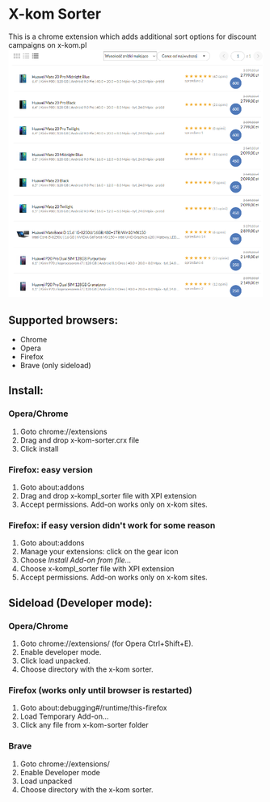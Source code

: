 # X-kom Sorter
This is a chrome extension which adds additional sort options for discount campaigns on x-kom.pl
![screen](https://github.com/dave94/x-kom-sorter/blob/master/screen.png)

## Supported browsers:
- Chrome
- Opera
- Firefox
- Brave (only sideload)

## Install:
### Opera/Chrome
1. Goto chrome://extensions
2. Drag and drop x-kom-sorter.crx file
3. Click install

### Firefox: easy version
1. Goto about:addons
2. Drag and drop x-kompl_sorter file with XPI extension
3. Accept permissions. Add-on works only on x-kom sites.

### Firefox: if easy version didn't work for some reason
1. Goto about:addons
2. Manage your extensions: click on the gear icon
3. Choose *Install Add-on from file...*
4. Choose x-kompl_sorter file with XPI extension
5. Accept permissions. Add-on works only on x-kom sites.

## Sideload (Developer mode):
### Opera/Chrome
1. Goto chrome://extensions/ (for Opera Ctrl+Shift+E).
2. Enable developer mode.
3. Click load unpacked.
4. Choose directory with the x-kom sorter.

### Firefox (works only until browser is restarted)
1. Goto about:debugging#/runtime/this-firefox
2. Load Temporary Add-on...
3. Click any file from x-kom-sorter folder

### Brave
1. Goto chrome://extensions/
2. Enable Developer mode
3. Load unpacked
4. Choose directory with the x-kom sorter.
